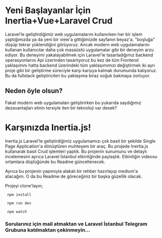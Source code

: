 # Yeni Başlayanlar İçin Inertia+Vue+Laravel Crud

Laravel'le geliştirdiğimiz web uygulamalarını kullanırken her bir işlem yaptığımızda ya da yeni bir view'a gittiğimizde sayfanın beyaz'a, "boşluğa" düşüp tekrar yüklendiğini görüyoruz. Ancak modern web uygulamalarını kullanan kullanıcılar daha çok masaüstü uygulamalar gibi bir deneyim arzu ediyor. 
Bu deneyimi yakalayabilmek için Laravel'le tasarladığımız backend operasyonlarını Api üzerinden tasarlıyoruz bu kez de tüm Frontend yaklaşımını hatta backend üzerindeki tüm yaklaşımımızı değiştirmek iki ayrı proje gibi bir geliştirme süreciyle karşı karşıya kalmak durumunda kalıyoruz. 
Bu da fullstack geliştiricileri bu yaklaşıma biraz soğuk bakmaya zorluyor. 

## Neden öyle olsun?

Fakat modern web uygulamaları geliştirirken bu yukarıda saydığımız dezavantajları elinin tersiyle iten bir teknoloji var desek?

# Karşınızda Inertia.js!

Inertia.js Laravel'le geliştirdiğimiz uygulamamızı çok basit bir şekilde Single Page Application'a dönüştüren muhteşem bir araç. Bu projede Inertia.js kullanarak basit Crud işlemleri yaptık. Bu projenin sunumunu ve detaylı incelemesini ayrıca Laravel İstanbul etkinliğinde paylaştık. Etkinliğin videosu ortamlara düştüğünde bu Readme güncellenecek. 

Ayrıca bu projenin yapımıyla alakalı bir rehber hazırlayıp medium'a atacağım. O da bu Readme de göreceğiniz bir başka güzellik olacak. 

Projeyi clone'layın;

<code> npm install </code>

<code> npm run dev </code>

<code> npm watch </code>

### Sorularınız için mail atmaktan ve Laravel İstanbul Telegram Grubuna katılmaktan çekinmeyin...
    

